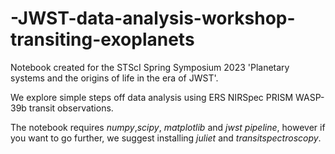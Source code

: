# -JWST-data-analysis-workshop-transiting-exoplanets
Notebook created for the STScI Spring Symposium 2023 'Planetary systems and the origins of life in the era of JWST'. 

We explore simple steps off data analysis using ERS NIRSpec PRISM WASP-39b transit observations.

The notebook requires *numpy*,*scipy*, *matplotlib* and *jwst pipeline*, however if you want to go further, we suggest installing *juliet* and *transitspectroscopy*. 

